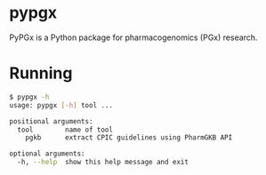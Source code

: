 # pypgx
PyPGx is a Python package for pharmacogenomics (PGx) research.

# Running
```sh
$ pypgx -h
usage: pypgx [-h] tool ...

positional arguments:
  tool        name of tool
    pgkb      extract CPIC guidelines using PharmGKB API

optional arguments:
  -h, --help  show this help message and exit
```
